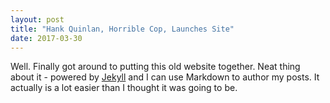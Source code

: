 ```yaml
---
layout: post
title: "Hank Quinlan, Horrible Cop, Launches Site"
date: 2017-03-30
---
```


Well. Finally got around to putting this old website together. Neat thing about it - powered by [Jekyll](http://jekyllrb.com) and I can use Markdown to author my posts. It actually is a lot easier than I thought it was going to be.
